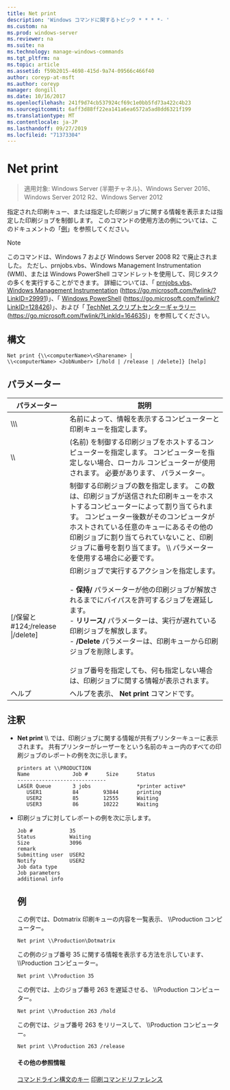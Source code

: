 ```yaml
---
title: Net print
description: 'Windows コマンドに関するトピック * * * *- '
ms.custom: na
ms.prod: windows-server
ms.reviewer: na
ms.suite: na
ms.technology: manage-windows-commands
ms.tgt_pltfrm: na
ms.topic: article
ms.assetid: f59b2015-4698-415d-9a74-09566c466f40
author: coreyp-at-msft
ms.author: coreyp
manager: dongill
ms.date: 10/16/2017
ms.openlocfilehash: 241f9d74cb537924cf69c1e0bb5fd73a422c4b23
ms.sourcegitcommit: 6aff3d88ff22ea141a6ea6572a5ad8dd6321f199
ms.translationtype: MT
ms.contentlocale: ja-JP
ms.lasthandoff: 09/27/2019
ms.locfileid: "71373304"
---
```

# <a name="net-print"></a>Net print

>適用対象: Windows Server (半期チャネル)、Windows Server 2016、Windows Server 2012 R2、Windows Server 2012

指定された印刷キュー、または指定した印刷ジョブに関する情報を表示または指定した印刷ジョブを制御します。
このコマンドの使用方法の例については、このドキュメントの「[例](#BKMK_examples)」を参照してください。
> [!NOTE]
> このコマンドは、Windows 7 および Windows Server 2008 R2 で廃止されました。 ただし、prnjobs.vbs、Windows Management Instrumentation (WMI)、または Windows PowerShell コマンドレットを使用して、同じタスクの多くを実行することができます。 詳細については、「 [prnjobs.vbs](prnjobs.md)、 [Windows Management Instrumentation](https://go.microsoft.com/fwlink/?LinkID=29991) (https://go.microsoft.com/fwlink/?LinkID=29991)」、「 [Windows PowerShell](https://go.microsoft.com/fwlink/?LinkID=128426) (https://go.microsoft.com/fwlink/?LinkID=128426)」、および「 [TechNet スクリプトセンターギャラリー](https://go.microsoft.com/fwlink/?LinkId=164635) (https://go.microsoft.com/fwlink/?LinkId=164635)」を参照してください。
> ## <a name="syntax"></a>構文
> ```
> Net print {\\<computerName>\<Sharename> | 
> \\<computerName> <JobNumber> [/hold | /release | /delete]} [help]
> ```
> ## <a name="parameters"></a>パラメーター
> 
> |               パラメーター               |                                                                                                                                                                                                                     説明                                                                                                                                                                                                                      |
> |----------------------------------------|------------------------------------------------------------------------------------------------------------------------------------------------------------------------------------------------------------------------------------------------------------------------------------------------------------------------------------------------------------------------------------------------------------------------------------------------------|
> |    \\\\<computerName>\\<Sharename>     |                                                                                                                                                                            名前によって、情報を表示するコンピューターと印刷キューを指定します。                                                                                                                                                                             |
> |           \\\\<computerName>           |                                                                                                                                 (名前) を制御する印刷ジョブをホストするコンピューターを指定します。 コンピューターを指定しない場合、ローカル コンピューターが使用されます。 必要があります、 <JobNumber> パラメーター。                                                                                                                                  |
> |              <JobNumber>               |                                             制御する印刷ジョブの数を指定します。 この数は、印刷ジョブが送信された印刷キューをホストするコンピューターによって割り当てられます。 コンピューター後数がそのコンピュータがホストされている任意のキューにあるその他の印刷ジョブに割り当てられていないこと、印刷ジョブに番号を割り当てます。 \\\\<computerName> パラメーターを使用する場合に必要です。                                             |
> | [/保留と #124;/release &#124;/delete] | 印刷ジョブで実行するアクションを指定します。<br /><br />- **保持/** パラメーターが他の印刷ジョブが解放されるまでにバイパスを許可するジョブを遅延します。<br />- **リリース/** パラメーターは、実行が遅れている印刷ジョブを解放します。<br />- **/Delete** パラメーターは、印刷キューから印刷ジョブを削除します。<br /><br />ジョブ番号を指定しても、何も指定しない場合は、印刷ジョブに関する情報が表示されます。 |
> |                  ヘルプ                  |                                                                                                                                                                                                     ヘルプを表示、 **Net print** コマンドです。                                                                                                                                                                                                     |
> 
> ## <a name="remarks"></a>注釈
> - **Net print** \\\\<computerName> では、印刷ジョブに関する情報が共有プリンターキューに表示されます。 共有プリンターがレーザーをという名前のキュー内のすべての印刷ジョブのレポートの例を次に示します。
>   ```
>   printers at \\PRODUCTION
>   Name              Job #      Size      Status
>   -----------------------------
>   LASER Queue       3 jobs               *printer active*
>      USER1          84        93844      printing
>      USER2          85        12555      Waiting
>      USER3          86        10222      Waiting
>   ```
> - 印刷ジョブに対してレポートの例を次に示します。
>   ```
>   Job #            35
>   Status           Waiting
>   Size             3096
>   remark
>   Submitting user  USER2
>   Notify           USER2
>   Job data type
>   Job parameters
>   additional info
>   ```
>   ## <a name="BKMK_examples"></a>例
>   この例では、Dotmatrix 印刷キューの内容を一覧表示、 \\\Production コンピューター。
>   ```
>   Net print \\Production\Dotmatrix 
>   ```
>   この例のジョブ番号 35 に関する情報を表示する方法を示しています、 \\\Production コンピューター。
>   ```
>   Net print \\Production 35 
>   ```
>   この例では、上のジョブ番号 263 を遅延させる、 \\\Production コンピューター。
>   ```
>   Net print \\Production 263 /hold 
>   ```
>   この例では、ジョブ番号 263 をリリースして、 \\\Production コンピューター。
>   ```
>   Net print \\Production 263 /release 
>   ```
>   #### <a name="additional-references"></a>その他の参照情報
>   [コマンドライン構文のキー](command-line-syntax-key.md)
>   [印刷コマンドリファレンス](print-command-reference.md)

